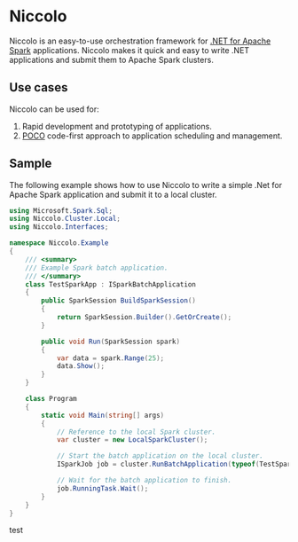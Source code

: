 # Niccolo

Niccolo is an easy-to-use orchestration framework for
[.NET for Apache Spark](https://github.com/dotnet/spark) applications. Niccolo makes it quick and
easy to write .NET applications and submit them to Apache Spark clusters.

## Use cases

Niccolo can be used for:

1. Rapid development and prototyping of applications.
2. [POCO](https://en.wikipedia.org/wiki/Plain_old_CLR_object) code-first approach to application
scheduling and management.

## Sample

The following example shows how to use Niccolo to write a simple .Net for Apache Spark application
and submit it to a local cluster.

```csharp
using Microsoft.Spark.Sql;
using Niccolo.Cluster.Local;
using Niccolo.Interfaces;

namespace Niccolo.Example
{
    /// <summary>
    /// Example Spark batch application.
    /// </summary>
    class TestSparkApp : ISparkBatchApplication
    {
        public SparkSession BuildSparkSession()
        {
            return SparkSession.Builder().GetOrCreate();
        }

        public void Run(SparkSession spark)
        {
            var data = spark.Range(25);
            data.Show();
        }
    }

    class Program
    {
        static void Main(string[] args)
        {
            // Reference to the local Spark cluster.
            var cluster = new LocalSparkCluster();

            // Start the batch application on the local cluster.
            ISparkJob job = cluster.RunBatchApplication(typeof(TestSparkApp));

            // Wait for the batch application to finish.
            job.RunningTask.Wait();
        }
    }
}

```

test